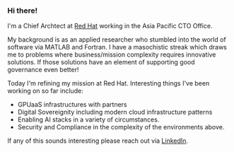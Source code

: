 ### Hi there!

I'm a Chief Archtect at [Red Hat](https://redhat.com) working in the Asia Pacific CTO Office.




My background is as an applied researcher who stumbled into the world of software  via MATLAB and Fortran.
I have a masochistic streak which draws me to problems where business/mission complexity requires innovative solutions.
If those solutions have an element of supporting good governance even better!

Today I'm refining my mission at Red Hat. Interesting things I've been working on so far include:

- GPUaaS infrastructures with partners
- Digital Sovereignity including modern cloud infrastructure patterns
- Enabling AI stacks in a variety of circumstances.
- Security and Compliance in the complexity of the environments above.

If any of this sounds interesting please reach out via [LinkedIn](https://www.linkedin.com/in/christopherjbutler/).



<!--
**butler54/butler54** is a ✨ _special_ ✨ repository because its `README.md` (this file) appears on your GitHub profile.

Here are some ideas to get you started:

- 🔭 I’m currently working on ...
- 🌱 I’m currently learning ...
- 👯 I’m looking to collaborate on ...
- 🤔 I’m looking for help with ...
- 💬 Ask me about ...
- 📫 How to reach me: ...
- 😄 Pronouns: ...
- ⚡ Fun fact: ...
-->
